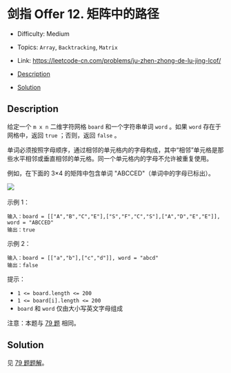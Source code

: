 <!-- omit in toc -->
# 剑指 Offer 12.  矩阵中的路径

- Difficulty: Medium
- Topics: `Array`, `Backtracking`, `Matrix`
- Link: https://leetcode-cn.com/problems/ju-zhen-zhong-de-lu-jing-lcof/

- [Description](#description)
- [Solution](#solution)

## Description

给定一个 `m x n` 二维字符网格 `board` 和一个字符串单词 `word` 。如果 `word` 存在于网格中，返回 `true` ；否则，返回 `false` 。

单词必须按照字母顺序，通过相邻的单元格内的字母构成，其中“相邻”单元格是那些水平相邻或垂直相邻的单元格。同一个单元格内的字母不允许被重复使用。

例如，在下面的 3×4 的矩阵中包含单词 "ABCCED"（单词中的字母已标出）。

![](https://assets.leetcode.com/uploads/2020/11/04/word2.jpg)
 

示例 1：
```
输入：board = [["A","B","C","E"],["S","F","C","S"],["A","D","E","E"]], word = "ABCCED"
输出：true
```
示例 2：
```
输入：board = [["a","b"],["c","d"]], word = "abcd"
输出：false
```

提示：

- `1 <= board.length <= 200`
- `1 <= board[i].length <= 200`
- `board` 和 `word` 仅由大小写英文字母组成
 

注意：本题与 [79 题](./79.%20Word%20Search%20单词搜索.md) 相同。

## Solution

见 [79 题题解](./79.%20Word%20Search%20单词搜索.md#Solution)。
